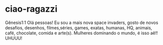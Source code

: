 # ciao-ragazzi
Gênesis1:1 
Olá pessoas! Eu sou a mais nova space invaders, gosto de novos desafios, desenhos, filmes,séries, games, exatas, humanas, HQ, animais, café, chocolate, comida e arte(s).
Mulheres dominando o mundo, é isso aê!! UHUUU!
